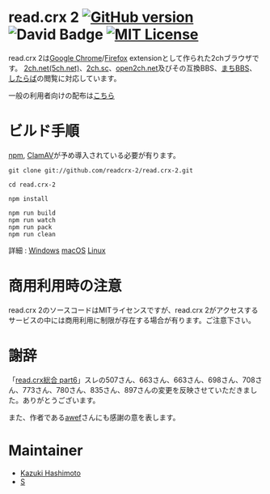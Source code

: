 # read.crx 2 [![GitHub version](https://badge.fury.io/gh/readcrx-2%2Fread.crx-2.svg)][repolink] ![David Badge](https://david-dm.org/readcrx-2/read.crx-2/dev-status.svg "David Badge") [![MIT License](http://img.shields.io/badge/license-MIT-blue.svg?style=flat)](LICENSE)
read.crx 2は[Google Chrome][chrome]/[Firefox][firefox] extensionとして作られた2chブラウザです。
[2ch.net(5ch.net)][5ch.net]、[2ch.sc][2ch.sc]、[open2ch.net][open2ch.net]及びその互換BBS、[まちBBS][machi]、[したらば][jbbs]の閲覧に対応しています。

一般の利用者向けの配布は[こちら](https://readcrx-2.github.io/read.crx-2/)

# ビルド手順
[npm][npm], [ClamAV][clamav]が予め導入されている必要が有ります。

    git clone git://github.com/readcrx-2/read.crx-2.git

    cd read.crx-2

    npm install

    npm run build
    npm run watch
    npm run pack
    npm run clean

詳細 : [Windows][winbuild]  [macOS][macosbuild]  [Linux][linuxbuild]

# 商用利用時の注意
read.crx 2のソースコードはMITライセンスですが、read.crx 2がアクセスするサービスの中には商用利用に制限が存在する場合が有ります。ご注意下さい。

# 謝辞
「[read.crx総合 part6](http://jbbs.shitaraba.net/bbs/read.cgi/computer/42710/1418134797/)」スレの507さん、663さん、663さん、698さん、708さん、773さん、780さん、835さん、897さんの変更を反映させていただきました。ありがとうございます。

また、作者である[awef](https://github.com/awef)さんにも感謝の意を表します。

# Maintainer
* [Kazuki Hashimoto](https://github.com/eru)
* [S](https://github.com/S--Minecraft)

[5ch.net]: http://www.5ch.net/
[2ch.sc]: http://2ch.sc/
[open2ch.net]: http://open2ch.net/
[chrome]: https://www.google.com/chrome
[firefox]: https://www.mozilla.org/firefox/
[clamav]: http://www.clamav.net/
[jbbs]: http://rentalbbs.livedoor.com/
[machi]: http://www.machi.to/
[npm]: https://npmjs.org/
[winbuild]: https://github.com/readcrx-2/read.crx-2/wiki/Windows%E3%81%A7%E3%81%AE%E3%83%93%E3%83%AB%E3%83%89%E6%96%B9%E6%B3%95
[macosbuild]: https://github.com/readcrx-2/read.crx-2/wiki/macOS%E3%81%A7%E3%81%AE%E3%83%93%E3%83%AB%E3%83%89%E6%96%B9%E6%B3%95
[linuxbuild]: https://github.com/readcrx-2/read.crx-2/wiki/Linux%E3%81%A7%E3%81%AE%E3%83%93%E3%83%AB%E3%83%89%E6%96%B9%E6%B3%95
[repolink]: http://badge.fury.io/gh/readcrx-2%2Fread.crx-2
